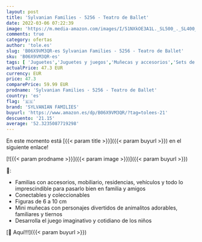 ```yaml
---
layout: post
title: 'Sylvanian Families - 5256 - Teatro de Ballet'
date: 2022-03-06 07:22:39
image: 'https://m.media-amazon.com/images/I/51NXkOE3A1L._SL500_._SL400_.jpg'
comments: true
category: ofertas
author: 'tole.es'
slug: 'B06X9VM3QR-es Sylvanian Families - 5256 - Teatro de Ballet'
sku: 'B06X9VM3QR-es'
tags: [ 'Juguetes','Juguetes y juegos','Muñecas y accesorios','Sets de accesorios','families','sylvanian','sylvanian families', ]
actualPrice: 47.3 EUR
currency: EUR
price: 47.3
comparePrice: 59.99 EUR
prodname: 'Sylvanian Families - 5256 - Teatro de Ballet'
country: 'es'
flag: '🇪🇸'
brand: 'SYLVANIAN FAMILIES'
buyurl: 'https://www.amazon.es/dp/B06X9VM3QR/?tag=tolees-21'
descuento: '21.15'
average: '52.3235087719298'
---
```


En este momento está [{{< param title >}}]({{< param buyurl >}}) en el siguiente enlace!

[![{{< param prodname >}}]({{< param image >}})]({{< param buyurl >}})

🔎:

- Familias con accesorios, mobiliario, residencias, vehículos y todo lo imprescindible para pasarlo bien en familia y amigos
- Conectables y coleccionables
- Figuras de 6 a 10 cm
- Mini muñecas con personajes divertidos de animalitos adorables, familiares y tiernos
- Desarrolla el juego imaginativo y cotidiano de los niños

[🛒 Aquí!!!]({{< param buyurl >}})
